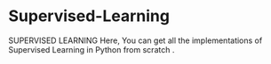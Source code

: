 # Supervised-Learning
SUPERVISED LEARNING
Here, You can get all the implementations of Supervised Learning in Python from scratch .
